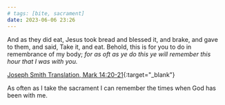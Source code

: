 ```yaml
---
# tags: [bite, sacrament]
date: 2023-06-06 23:26
---
```


​And as they did eat, Jesus took bread and blessed it, and brake, and gave to them, and said, Take it, and eat​. Behold, this is for you to do in remembrance of my body; _for as oft as ye do this ye will remember this hour that I was with you._

[Joseph Smith Translation, Mark 14:20-21](https://www.churchofjesuschrist.org/study/scriptures/jst/jst-mark/14?lang=eng&id=p20-21#p20){:target="_blank"}

As often as I take the sacrament I can remember the times when God has been with me.
